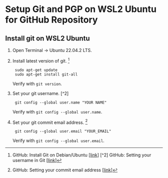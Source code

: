 # Setup Git and PGP on WSL2 Ubuntu for GitHub Repository

## Install git on WSL2 Ubuntu

1. Open Terminal -> Ubuntu 22.04.2 LTS.
2. Install latest version of git. [^1]

        sudo apt-get update
        sudo apt-get install git-all
   Verify with `git version`.
       
3. Set your git username. [^2]

        git config --global user.name "YOUR NAME"
   Verify with `git config --global user.name`.

4. Set your git commit email address. [^3]

        git config --global user.email "YOUR_EMAIL"
   Verify with `git config --global user.email`.




[^1]: GitHub: Install Git on Debian/Ubuntu [[link](https://github.com/git-guides/install-git#debianubuntu)]
[^2] GitHub: Setting your username in Git [[link](https://docs.github.com/en/get-started/getting-started-with-git/setting-your-username-in-git)]
[^3]: GitHub: Setting your commit email address [[link](https://docs.github.com/en/account-and-profile/setting-up-and-managing-your-personal-account-on-github/managing-email-preferences/setting-your-commit-email-address#setting-your-commit-email-address-in-git)]
